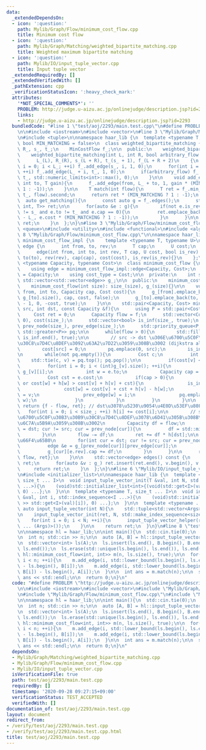 ```yaml
---
data:
  _extendedDependsOn:
  - icon: ':question:'
    path: Mylib/Graph/Flow/minimum_cost_flow.cpp
    title: Minimum cost flow
  - icon: ':question:'
    path: Mylib/Graph/Matching/weighted_bipartite_matching.cpp
    title: Weighted maximum bipartite matching
  - icon: ':question:'
    path: Mylib/IO/input_tuple_vector.cpp
    title: Input tuple vector
  _extendedRequiredBy: []
  _extendedVerifiedWith: []
  _pathExtension: cpp
  _verificationStatusIcon: ':heavy_check_mark:'
  attributes:
    '*NOT_SPECIAL_COMMENTS*': ''
    PROBLEM: http://judge.u-aizu.ac.jp/onlinejudge/description.jsp?id=2293
    links:
    - http://judge.u-aizu.ac.jp/onlinejudge/description.jsp?id=2293
  bundledCode: "#line 1 \"test/aoj/2293/main.test.cpp\"\n#define PROBLEM \"http://judge.u-aizu.ac.jp/onlinejudge/description.jsp?id=2293\"\
    \n\n#include <iostream>\n#include <vector>\n#line 3 \"Mylib/Graph/Matching/weighted_bipartite_matching.cpp\"\
    \n#include <tuple>\n\nnamespace haar_lib {\n  template <typename T, typename MinCostFlow,\
    \ bool MIN_MATCHING = false>\n  class weighted_bipartite_matching {\n    int L_,\
    \ R_, s_, t_;\n    MinCostFlow f_;\n\n  public:\n    weighted_bipartite_matching(){}\n\
    \    weighted_bipartite_matching(int L, int R, bool arbitrary_flow = false):\n\
    \      L_(L), R_(R), s_(L + R), t_(s_ + 1), f_(L + R + 2)\n    {\n      for(int\
    \ i = 0; i < L_; ++i) f_.add_edge(s_, i, 1, 0);\n      for(int i = 0; i < R_;\
    \ ++i) f_.add_edge(L_ + i, t_, 1, 0);\n      if(arbitrary_flow) f_.add_edge(s_,\
    \ t_, std::numeric_limits<int>::max(), 0);\n    }\n\n    void add_edge(int from,\
    \ int to, T gain){\n      f_.add_edge(from, L_ + to, 1, gain * (MIN_MATCHING ?\
    \ 1 : -1));\n    }\n\n    T match(int flow){\n      T ret = f_.min_cost_flow(s_,\
    \ t_, flow).second;\n      return ret * (MIN_MATCHING ? 1 : -1);\n    }\n\n  \
    \  auto get_matching(){\n      const auto g = f_.edges();\n      std::vector<std::tuple<int,\
    \ int, T>> ret;\n\n      for(auto &e : g){\n        if(not e.is_rev and e.from\
    \ != s_ and e.to != t_ and e.cap == 0){\n          ret.emplace_back(e.from, e.to\
    \ - L_, e.cost * (MIN_MATCHING ? 1 : -1));\n        }\n      }\n\n      return\
    \ ret;\n    }\n  };\n}\n#line 3 \"Mylib/Graph/Flow/minimum_cost_flow.cpp\"\n#include\
    \ <queue>\n#include <utility>\n#include <functional>\n#include <algorithm>\n#line\
    \ 8 \"Mylib/Graph/Flow/minimum_cost_flow.cpp\"\n\nnamespace haar_lib {\n  namespace\
    \ minimum_cost_flow_impl {\n    template <typename T, typename U>\n    struct\
    \ edge {\n      int from, to, rev;\n      T cap;\n      U cost;\n      bool is_rev;\n\
    \      edge(int from, int to, int rev, T cap, U cost, bool is_rev):\n        from(from),\
    \ to(to), rev(rev), cap(cap), cost(cost), is_rev(is_rev){}\n    };\n  }\n\n  template\
    \ <typename Capacity, typename Cost>\n  class minimum_cost_flow {\n  public:\n\
    \    using edge = minimum_cost_flow_impl::edge<Capacity, Cost>;\n    using capacity_type\
    \ = Capacity;\n    using cost_type = Cost;\n\n  private:\n    int size_;\n   \
    \ std::vector<std::vector<edge>> g_;\n\n  public:\n    minimum_cost_flow(){}\n\
    \    minimum_cost_flow(int size): size_(size), g_(size){}\n\n    void add_edge(int\
    \ from, int to, Capacity cap, Cost cost){\n      g_[from].emplace_back(from, to,\
    \ g_[to].size(), cap, cost, false);\n      g_[to].emplace_back(to, from, g_[from].size()\
    \ - 1, 0, -cost, true);\n    }\n\n    std::pair<Capacity, Cost> min_cost_flow(int\
    \ src, int dst, const Capacity &f){\n      using P = std::pair<Cost, int>;\n \
    \     Cost ret = 0;\n      Capacity flow = f;\n      std::vector<Cost> h(size_,\
    \ 0), cost(size_);\n      std::vector<bool> is_inf(size_, true);\n      std::vector<int>\
    \ prev_node(size_), prev_edge(size_);\n      std::priority_queue<P, std::vector<P>,\
    \ std::greater<P>> pq;\n\n      while(flow > 0){\n        std::fill(is_inf.begin(),\
    \ is_inf.end(), true);\n\n        // src -> dst \u306E\u6700\u5C0F\u30B3\u30B9\
    \u30C8\u7D4C\u8DEF\u3092\u63A2\u7D22\u3059\u308B\u3002 (dijkstra algorithm)\n\
    \        cost[src] = 0;\n        pq.emplace(0, src);\n        is_inf[src] = false;\n\
    \n        while(not pq.empty()){\n          Cost c;\n          int v;\n      \
    \    std::tie(c, v) = pq.top(); pq.pop();\n\n          if(cost[v] < c) continue;\n\
    \          for(int i = 0; i < (int)g_[v].size(); ++i){\n            edge &e =\
    \ g_[v][i];\n            int w = e.to;\n            Capacity cap = e.cap;\n  \
    \          Cost cst = e.cost;\n            if(cap > 0){\n              if(is_inf[w]\
    \ or cost[w] + h[w] > cost[v] + h[v] + cst){\n                is_inf[w] = false;\n\
    \                cost[w] = cost[v] + cst + h[v] - h[w];\n                prev_node[w]\
    \ = v;\n                prev_edge[w] = i;\n                pq.emplace(cost[w],\
    \ w);\n              }\n            }\n          }\n        }\n\n        if(is_inf[dst])\
    \ return {f - flow, ret}; // dst\u3078\u5230\u9054\u4E0D\u53EF\u80FD\n\n     \
    \   for(int i = 0; i < size_; ++i) h[i] += cost[i];\n\n        // src -> dst \u306E\
    \u6700\u5C0F\u30B3\u30B9\u30C8\u7D4C\u8DEF\u3078\u6D41\u305B\u308B\u91CF(df)\u3092\
    \u6C7A\u5B9A\u3059\u308B\u3002\n        Capacity df = flow;\n        for(int cur\
    \ = dst; cur != src; cur = prev_node[cur]){\n          df = std::min(df, g_[prev_node[cur]][prev_edge[cur]].cap);\n\
    \        }\n\n        flow -= df;\n        ret += df * h[dst];\n\n        // cap\u306E\
    \u66F4\u65B0\n        for(int cur = dst; cur != src; cur = prev_node[cur]){\n\
    \          edge &e = g_[prev_node[cur]][prev_edge[cur]];\n          e.cap -= df;\n\
    \          g_[cur][e.rev].cap += df;\n        }\n      }\n\n      return {f -\
    \ flow, ret};\n    }\n\n    std::vector<edge> edges() const {\n      std::vector<edge>\
    \ ret;\n      for(auto &v : g_) ret.insert(ret.end(), v.begin(), v.end());\n \
    \     return ret;\n    }\n  };\n}\n#line 6 \"Mylib/IO/input_tuple_vector.cpp\"\
    \n#include <initializer_list>\n\nnamespace haar_lib {\n  template <typename T,\
    \ size_t ... I>\n  void input_tuple_vector_init(T &val, int N, std::index_sequence<I\
    \ ...>){\n    (void)std::initializer_list<int>{(void(std::get<I>(val).resize(N)),\
    \ 0) ...};\n  }\n\n  template <typename T, size_t ... I>\n  void input_tuple_vector_helper(T\
    \ &val, int i, std::index_sequence<I ...>){\n    (void)std::initializer_list<int>{(void(std::cin\
    \ >> std::get<I>(val)[i]), 0) ...};\n  }\n\n  template <typename ... Args>\n \
    \ auto input_tuple_vector(int N){\n    std::tuple<std::vector<Args> ...> ret;\n\
    \n    input_tuple_vector_init(ret, N, std::make_index_sequence<sizeof ... (Args)>());\n\
    \    for(int i = 0; i < N; ++i){\n      input_tuple_vector_helper(ret, i, std::make_index_sequence<sizeof\
    \ ... (Args)>());\n    }\n\n    return ret;\n  }\n}\n#line 8 \"test/aoj/2293/main.test.cpp\"\
    \n\nnamespace hl = haar_lib;\n\nint main(){\n  std::cin.tie(0);\n  std::ios::sync_with_stdio(false);\n\
    \n  int n; std::cin >> n;\n\n  auto [A, B] = hl::input_tuple_vector<int, int>(n);\n\
    \n  std::vector<int> ls(A);\n  ls.insert(ls.end(), B.begin(), B.end());\n\n  std::sort(ls.begin(),\
    \ ls.end());\n  ls.erase(std::unique(ls.begin(), ls.end()), ls.end());\n\n  hl::weighted_bipartite_matching<int,\
    \ hl::minimum_cost_flow<int, int>> m(n, ls.size(), true);\n\n  for(int i = 0;\
    \ i < n; ++i){\n    m.add_edge(i, std::lower_bound(ls.begin(), ls.end(), A[i])\
    \ - ls.begin(), B[i]);\n    m.add_edge(i, std::lower_bound(ls.begin(), ls.end(),\
    \ B[i]) - ls.begin(), A[i]);\n  }\n\n  int ans = m.match(n);\n\n  std::cout <<\
    \ ans << std::endl;\n\n  return 0;\n}\n"
  code: "#define PROBLEM \"http://judge.u-aizu.ac.jp/onlinejudge/description.jsp?id=2293\"\
    \n\n#include <iostream>\n#include <vector>\n#include \"Mylib/Graph/Matching/weighted_bipartite_matching.cpp\"\
    \n#include \"Mylib/Graph/Flow/minimum_cost_flow.cpp\"\n#include \"Mylib/IO/input_tuple_vector.cpp\"\
    \n\nnamespace hl = haar_lib;\n\nint main(){\n  std::cin.tie(0);\n  std::ios::sync_with_stdio(false);\n\
    \n  int n; std::cin >> n;\n\n  auto [A, B] = hl::input_tuple_vector<int, int>(n);\n\
    \n  std::vector<int> ls(A);\n  ls.insert(ls.end(), B.begin(), B.end());\n\n  std::sort(ls.begin(),\
    \ ls.end());\n  ls.erase(std::unique(ls.begin(), ls.end()), ls.end());\n\n  hl::weighted_bipartite_matching<int,\
    \ hl::minimum_cost_flow<int, int>> m(n, ls.size(), true);\n\n  for(int i = 0;\
    \ i < n; ++i){\n    m.add_edge(i, std::lower_bound(ls.begin(), ls.end(), A[i])\
    \ - ls.begin(), B[i]);\n    m.add_edge(i, std::lower_bound(ls.begin(), ls.end(),\
    \ B[i]) - ls.begin(), A[i]);\n  }\n\n  int ans = m.match(n);\n\n  std::cout <<\
    \ ans << std::endl;\n\n  return 0;\n}\n"
  dependsOn:
  - Mylib/Graph/Matching/weighted_bipartite_matching.cpp
  - Mylib/Graph/Flow/minimum_cost_flow.cpp
  - Mylib/IO/input_tuple_vector.cpp
  isVerificationFile: true
  path: test/aoj/2293/main.test.cpp
  requiredBy: []
  timestamp: '2020-09-28 09:27:15+09:00'
  verificationStatus: TEST_ACCEPTED
  verifiedWith: []
documentation_of: test/aoj/2293/main.test.cpp
layout: document
redirect_from:
- /verify/test/aoj/2293/main.test.cpp
- /verify/test/aoj/2293/main.test.cpp.html
title: test/aoj/2293/main.test.cpp
---
```

